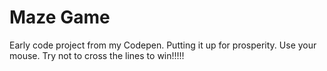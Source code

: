 # Maze Game
 Early code project from my Codepen. Putting it up for prosperity.
 Use your mouse. Try not to cross the lines to win!!!!!
